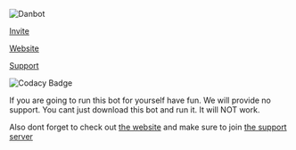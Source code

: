 ![Danbot](https://cdn.danbot.xyz/Danbot-text.png)

[Invite](https://danbot.xyz/invite)

[Website](https://danbot.xyz/)

[Support](https://danbot.xyz/support)

![Codacy Badge](https://api.codacy.com/project/badge/Grade/fbab18d7586e4e23a9c6aebf7f5f1f1f)


If you are going to run this bot for yourself have fun. We will provide no support.
You cant just download this bot and run it. It will NOT work.

Also dont forget to check out [the website](https://danbot.xyz) and make sure to join [the support server](https://discord.gg/yg9BRcu)